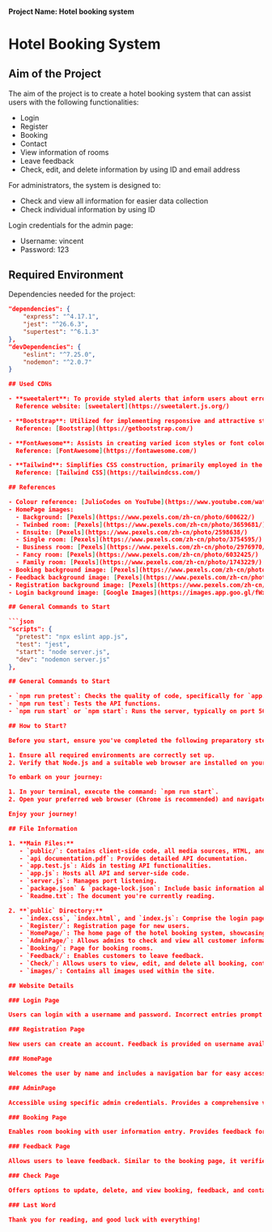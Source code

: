 #### Project Name: Hotel booking system #############
# Hotel Booking System

## Aim of the Project

The aim of the project is to create a hotel booking system that can assist users with the following functionalities:
- Login
- Register
- Booking
- Contact
- View information of rooms
- Leave feedback
- Check, edit, and delete information by using ID and email address

For administrators, the system is designed to:
- Check and view all information for easier data collection
- Check individual information by using ID

Login credentials for the admin page:
- Username: vincent
- Password: 123

## Required Environment

Dependencies needed for the project:

```json
"dependencies": {
    "express": "^4.17.1",  
    "jest": "^26.6.3",     
    "supertest": "^6.1.3"  
},
"devDependencies": {
    "eslint": "^7.25.0", 
    "nodemon": "^2.0.7"    
}

## Used CDNs

- **sweetalert**: To provide styled alerts that inform users about errors or success in an engaging way. Useful for guiding users on next steps based on their actions.  
  Reference website: [sweetalert](https://sweetalert.js.org/)

- **Bootstrap**: Utilized for implementing responsive and attractive styles across all pages effortlessly.  
  Reference: [Bootstrap](https://getbootstrap.com/)

- **FontAwesome**: Assists in creating varied icon styles or font colours, predominantly used in Login and Register pages.  
  Reference: [FontAwesome](https://fontawesome.com/)

- **Tailwind**: Simplifies CSS construction, primarily employed in the registration page for streamlined styling.  
  Reference: [Tailwind CSS](https://tailwindcss.com/)

## References

- Colour reference: [JulioCodes on YouTube](https://www.youtube.com/watch?v=41q3xQZ_XcM&ab_channel=JulioCodes)
- HomePage images:
  - Background: [Pexels](https://www.pexels.com/zh-cn/photo/600622/)
  - Twinbed room: [Pexels](https://www.pexels.com/zh-cn/photo/3659681/)
  - Ensuite: [Pexels](https://www.pexels.com/zh-cn/photo/2598638/)
  - Single room: [Pexels](https://www.pexels.com/zh-cn/photo/3754595/)
  - Business room: [Pexels](https://www.pexels.com/zh-cn/photo/2976970/)
  - Fancy room: [Pexels](https://www.pexels.com/zh-cn/photo/6032425/)
  - Family room: [Pexels](https://www.pexels.com/zh-cn/photo/1743229/)
- Booking background image: [Pexels](https://www.pexels.com/zh-cn/photo/2017802/)
- Feedback background image: [Pexels](https://www.pexels.com/zh-cn/photo/6935076/)
- Registration background image: [Pexels](https://www.pexels.com/zh-cn/photo/3127880/)
- Login background image: [Google Images](https://images.app.goo.gl/fWxdhF3C5VJZH1gb9)

## General Commands to Start

```json
"scripts": {
  "pretest": "npx eslint app.js",
  "test": "jest",
  "start": "node server.js",
  "dev": "nodemon server.js"
},

## General Commands to Start

- `npm run pretest`: Checks the quality of code, specifically for `app.js` on the server side.
- `npm run test`: Tests the API functions.
- `npm run start` or `npm start`: Runs the server, typically on port 5000.

## How to Start?

Before you start, ensure you've completed the following preparatory steps:

1. Ensure all required environments are correctly set up.
2. Verify that Node.js and a suitable web browser are installed on your system.

To embark on your journey:

1. In your terminal, execute the command: `npm run start`.
2. Open your preferred web browser (Chrome is recommended) and navigate to `http://localhost:5000/`.

Enjoy your journey!

## File Information

1. **Main Files:**
   - `public/`: Contains client-side code, all media sources, HTML, and CSS files.
   - `api documentation.pdf`: Provides detailed API documentation.
   - `app.test.js`: Aids in testing API functionalities.
   - `app.js`: Hosts all API and server-side code.
   - `server.js`: Manages port listening.
   - `package.json` & `package-lock.json`: Include basic information about the project, such as dependencies.
   - `Readme.txt`: The document you're currently reading.

2. **`public` Directory:**
   - `index.css`, `index.html`, and `index.js`: Comprise the login page, which is the first interface users encounter.
   - `Register/`: Registration page for new users.
   - `HomePage/`: The home page of the hotel booking system, showcasing hotel information.
   - `AdminPage/`: Allows admins to check and view all customer information.
   - `Booking/`: Page for booking rooms.
   - `Feedback/`: Enables customers to leave feedback.
   - `Check/`: Allows users to view, edit, and delete all booking, contact, and feedback information using their ID and email address.
   - `images/`: Contains all images used within the site.

## Website Details

### Login Page

Users can login with a username and password. Incorrect entries prompt the system to provide guidance for corrections. A reset button aids in correcting mistakes. For users without an account, a 'sign up' option is provided, redirecting them to the registration page. Admin login credentials are specifically provided for administrative access.

### Registration Page

New users can create an account. Feedback is provided on username availability and password strength, including visual cues for password strength. A reset button allows users to correct entries easily.

### HomePage

Welcomes the user by name and includes a navigation bar for easy access to different pages. Users can search for suitable rooms based on specific dates, with the system confirming availability. Room options are displayed with details such as price and ratings, aiding decision-making. A contact form is available for direct communication with staff, providing a contact ID for further inquiries or edits.

### AdminPage

Accessible using specific admin credentials. Provides a comprehensive view and management options for all bookings, searches, contacts, and feedback. Incorrect selections prompt guidance for correction.

### Booking Page

Enables room booking with user information entry. Provides feedback for incorrect data types and confirms booking details, including providing a booking ID for future reference.

### Feedback Page

Allows users to leave feedback. Similar to the booking page, it verifies data types and confirms feedback submission with an ID.

### Check Page

Offers options to update, delete, and view booking, feedback, and contact information using an ID and email address. Incorrect selections or entries are flagged for user correction.

### Last Word

Thank you for reading, and good luck with everything!

